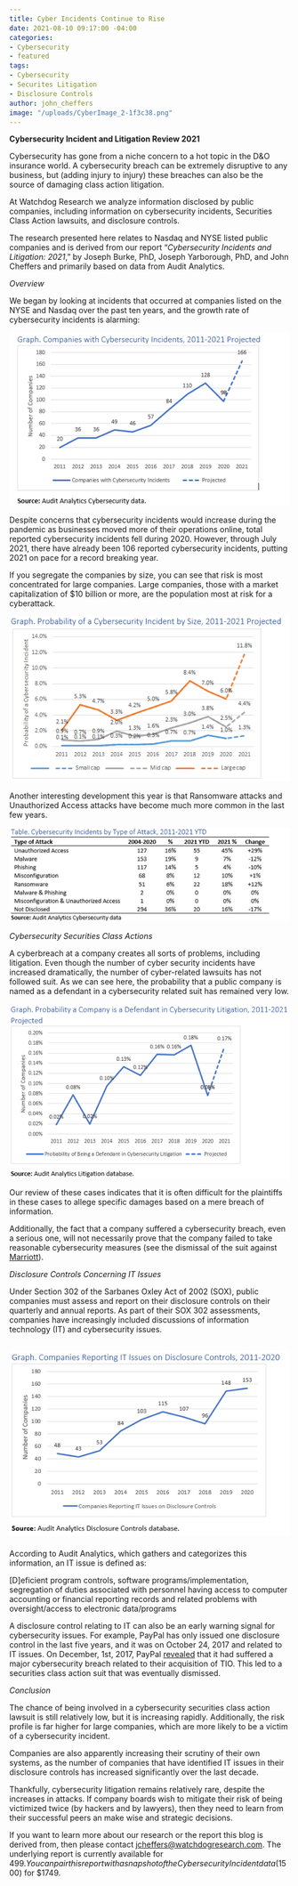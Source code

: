 ```yaml
---
title: Cyber Incidents Continue to Rise
date: 2021-08-10 09:17:00 -04:00
categories:
- Cybersecurity
- featured
tags:
- Cybersecurity
- Securites Litigation
- Disclosure Controls
author: john_cheffers
image: "/uploads/CyberImage_2-1f3c38.png"
---
```


**Cybersecurity Incident and Litigation Review 2021**

Cybersecurity has gone from a niche concern to a hot topic in the D&O insurance world. A cybersecurity breach can be extremely disruptive to any business, but (adding injury to injury) these breaches can also be the source of damaging class action litigation.

At Watchdog Research we analyze information disclosed by public companies, including information on cybersecurity incidents, Securities Class Action lawsuits, and disclosure controls. 

The research presented here relates to Nasdaq and NYSE listed public companies and is derived from our report “*Cybersecurity Incidents and Litigation: 2021*,” by Joseph Burke, PhD, Joseph Yarborough, PhD, and John Cheffers and primarily based on data from Audit Analytics.

*Overview*

We began by looking at incidents that occurred at companies listed on the NYSE and Nasdaq over the past ten years, and the growth rate of cybersecurity incidents is alarming:

![CyberImage_1.png](/uploads/CyberImage_1.png)

Despite concerns that cybersecurity incidents would increase during the pandemic as businesses moved more of their operations online, total reported cybersecurity incidents fell during 2020. However, through July 2021, there have already been 106 reported cybersecurity incidents, putting 2021 on pace for a record breaking year.

If you segregate the companies by size, you can see that risk is most concentrated for large companies. Large companies, those with a market capitalization of $10 billion or more, are the population most at risk for a cyberattack.

![CyberImage_2.png](/uploads/CyberImage_2.png)

Another interesting development this year is that Ransomware attacks and Unauthorized Access attacks have become much more common in the last few years.

![CyberImage_3.png](/uploads/CyberImage_3.png)

*Cybersecurity Securities Class Actions*

A cyberbreach at a company creates all sorts of problems, including litigation. Even though the number of cyber security incidents have increased dramatically, the number of cyber-related lawsuits has not followed suit. As we can see here, the probability that a public company is named as a defendant in a cybersecurity related suit has remained very low.

![CyberImage_4.png](/uploads/CyberImage_4.png)

Our review of these cases indicates that it is often difficult for the plaintiffs in these cases to allege specific damages based on a mere breach of information.

Additionally, the fact that a company suffered a cybersecurity breach, even a serious one, will not necessarily prove that the company failed to take reasonable cybersecurity measures (see the dismissal of the suit against [Marriott](https://www.dandodiary.com/2021/06/articles/securities-litigation/marriott-data-breach-related-securities-and-derivative-suits-both-dismissed/)).

*Disclosure Controls Concerning IT Issues*

Under Section 302 of the Sarbanes Oxley Act of 2002 (SOX), public companies must assess and report on their disclosure controls on their quarterly and annual reports. As part of their SOX 302 assessments, companies have increasingly included discussions of information technology (IT) and cybersecurity issues.

## ![CyberImage_5.png](/uploads/CyberImage_5.png)

According to Audit Analytics, which gathers and categorizes this information, an IT issue is defined as:

\[D\]eficient program controls, software programs/implementation, segregation of duties associated with personnel having access to computer accounting or financial reporting records and related problems with oversight/access to electronic data/programs

A disclosure control relating to IT can also be an early warning signal for cybersecurity issues. For example, PayPal has only issued one disclosure control in the last five years, and it was on October 24, 2017 and related to IT issues. On December, 1st, 2017, PayPal [revealed](https://www.foxbusiness.com/markets/paypal-says-personal-data-may-be-compromised-for-1-6-million-tio-users) that it had suffered a major cybersecurity breach related to their acquisition of TIO. This led to a securities class action suit that was eventually dismissed.

*Conclusion*

The chance of being involved in a cybersecurity securities class action lawsuit is still relatively low, but it is increasing rapidly. Additionally, the risk profile is far higher for large companies, which are more likely to be a victim of a cybersecurity incident.

Companies are also apparently increasing their scrutiny of their own systems, as the number of companies that have identified IT issues in their disclosure controls has increased significantly over the last decade.

Thankfully, cybersecurity litigation remains relatively rare, despite the increases in attacks. If company boards wish to mitigate their risk of being victimized twice (by hackers and by lawyers), then they need to learn from their successful peers an make wise and strategic decisions.

If you want to learn more about our research or the report this blog is derived from, then please contact [jcheffers@watchdogresearch.com](mailto:jcheffers@watchdogresearch.com).  The underlying report is currently available for $499. You can pair this report with a snapshot of the Cybersecurity Incident data ($1500)  for $1749.  